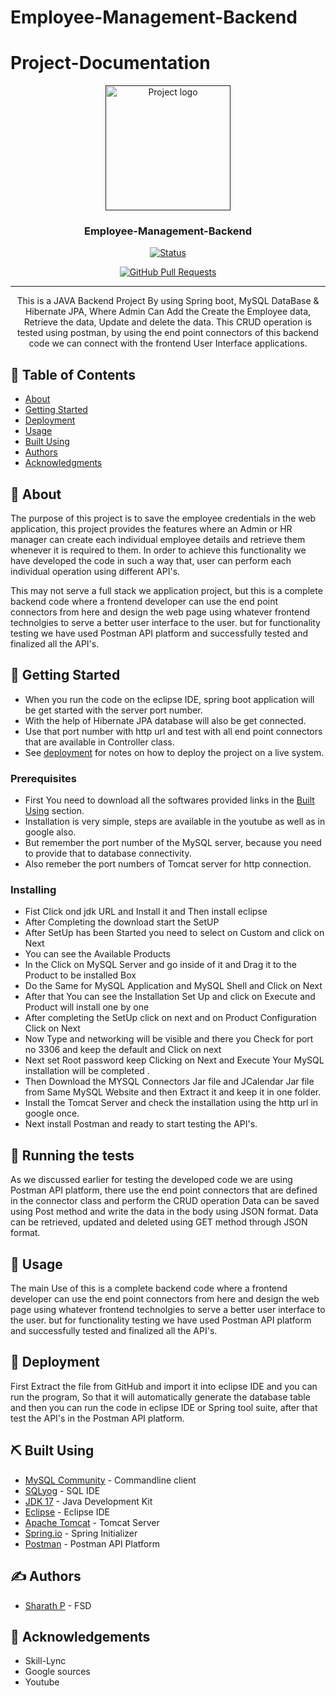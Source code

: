 # Employee-Management-Backend

# Project-Documentation

<p align="center">
  <a href="" rel="noopener">
 <img width=200px height=200px src="https://i.imgur.com/6wj0hh6.jpg" alt="Project logo"></a>
</p>

<h3 align="center">Employee-Management-Backend</h3>

<div align="center">
  
 [![Status](https://img.shields.io/badge/status-active-success.svg)]() 

  [![GitHub Pull Requests](https://img.shields.io/github/issues-pr/kylelobo/The-Documentation-Compendium.svg)]()

</div>

---

<p align="center">This is a JAVA Backend Project By using Spring boot, MySQL DataBase & Hibernate JPA, Where Admin Can Add the Create the Employee data, Retrieve the data, Update and delete the data. This CRUD operation is tested using postman, by using the end point connectors of this backend code we can connect with the frontend User Interface applications.
    <br> 
</p>

## 📝 Table of Contents
- [About](#about)
- [Getting Started](#getting_started)
- [Deployment](#deployment)
- [Usage](#usage)
- [Built Using](#built_using)
- [Authors](#authors)
- [Acknowledgments](#acknowledgement)

## 🧐 About <a name = "about"></a>
The purpose of this project is to save the employee credentials in the web application, this project provides the features where an Admin or HR manager can create each individual employee details and retrieve them whenever it is required to them.
In order to achieve this functionality we have developed the code in such a way that, user can perform each individual operation using different API's.

This may not serve a full stack we application project, but this is a complete backend code where a frontend developer can use the end point connectors from here and design the web page using whatever frontend technolgies to serve a better user interface to the user. but for functionality testing we have used Postman API platform and successfully tested and finalized all the API's.

## 🏁 Getting Started <a name = "getting_started"></a>
- When you run the code on the eclipse IDE, spring boot application will be get started with the server port number.
- With the help of Hibernate JPA database will also be get connected.
- Use that port number with http url and test with all end point connectors that are available in Controller class.
- See [deployment](#deployment) for notes on how to deploy the project on a live system.

### Prerequisites
- First You need to download all the softwares provided links in the [Built Using](#built_using) section.
- Installation is very simple, steps are available in the youtube as well as in google also.
- But remember the port number of the MySQL server, because you need to provide that to database connectivity.
- Also remeber the port numbers of Tomcat server for http connection.

### Installing

- Fist Click ond jdk URL and Install it and Then install eclipse
- After Completing the download start the SetUP 
- After SetUp has been Started you need to select on Custom and click on Next
- You can see the Available Products
- In the Click on MySQL Server and go inside of it and Drag it to the Product to be installed Box
- Do the Same for MySQL Application and MySQL Shell and Click on Next 
- After that You can see the Installation Set Up and click on Execute and Product will install one by one 
- After completing the SetUp click on next and on Product Configuration Click on Next 
- Now Type and networking will be visible and there you Check for port no 3306 and keep the default and Click on next 
- Next set Root password keep Clicking on Next and Execute Your MySQL installation will be completed .
- Then Download the MYSQL Connectors Jar file and JCalendar Jar file from Same MySQL Website   and then Extract it and keep it in one folder.
- Install the Tomcat Server and check the installation using the http url in google once.
- Next install Postman and ready to start testing the API's.


## 🔧 Running the tests <a name = "tests"></a>
As we discussed earlier for testing the developed code we are using Postman API platform, there use the end point connectors that are defined in the connector class and perform the CRUD operation 
Data can be saved using Post method and write the data in the body using JSON format.
Data can be retrieved, updated and deleted using GET method through JSON format.

## 🎈 Usage <a name="usage"></a>
The main Use of this is a complete backend code where a frontend developer can use the end point connectors from here and design the web page using whatever frontend technolgies to serve a better user interface to the user. but for functionality testing we have used Postman API platform and successfully tested and finalized all the API's.

## 🚀 Deployment <a name = "deployment"></a>
First Extract the file from GitHub and import it into eclipse IDE and you can run the program, So that it will automatically generate the database table and then you can run the code in eclipse IDE or Spring tool suite, after that test the API's in the Postman API platform.

## ⛏️ Built Using <a name = "built_using"></a>
- [MySQL Community](https://dev.mysql.com/downloads/installer/) - Commandline client
- [SQLyog](https://webyog.com/product/sqlyog/) - SQL IDE
- [JDK 17](https://www.oracle.com/in/java/technologies/downloads/#java17) - Java Development Kit
- [Eclipse](https://eclipseide.org/) - Eclipse IDE
- [Apache Tomcat](https://tomcat.apache.org/) - Tomcat Server
- [Spring.io](https://start.spring.io/) - Spring Initializer
- [Postman](https://www.postman.com/downloads/) - Postman API Platform

## ✍️ Authors <a name = "authors"></a>
- [Sharath P](https://github.com/SharathPremkumar) - FSD

## 🎉 Acknowledgements <a name = "acknowledgement"></a>
- Skill-Lync
- Google sources
- Youtube

